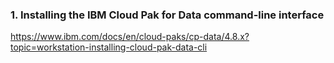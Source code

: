 ### 1. Installing the IBM Cloud Pak for Data command-line interface
https://www.ibm.com/docs/en/cloud-paks/cp-data/4.8.x?topic=workstation-installing-cloud-pak-data-cli
